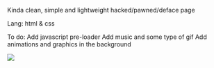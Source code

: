 Kinda clean, simple and lightweight hacked/pawned/deface page

Lang: html & css

To do:
Add javascript pre-loader
Add music and some type of gif
Add animations and graphics in the background

<p>
<img src="https://cdn.discordapp.com/attachments/809493601390166049/811518235588952075/unknown.png">
</p>
